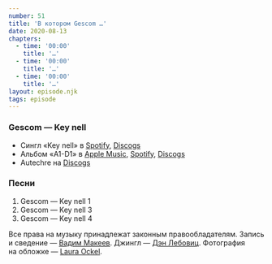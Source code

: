 ```yaml
---
number: 51
title: 'В котором Gescom …'
date: 2020-08-13
chapters:
  - time: '00:00'
    title: '…'
  - time: '00:00'
    title: '…'
  - time: '00:00'
    title: '…'
layout: episode.njk
tags: episode
---
```


### Gescom — Key nell

- Сингл «Key nell» в
  [Spotify](https://open.spotify.com/album/5yNyACuil6o4tglWiZAAMJ),
  [Discogs](https://www.discogs.com/master/18519)
- Альбом «A1-D1» в
  [Apple Music](https://music.apple.com/album/266206483),
  [Spotify](https://open.spotify.com/playlist/18EtI3u6N0ENtDQo1E4OQ1),
  [Discogs](https://www.discogs.com/master/731245)
- Autechre на [Discogs](https://www.discogs.com/artist/41-Autechre)

### Песни

1. Gescom — Key nell 1
2. Gescom — Key nell 3
3. Gescom — Key nell 4

Все права на музыку принадлежат законным правообладателям.
Запись и сведение — [Вадим Макеев](https://twitter.com/pepelsbey).
Джингл — [Дэн Лебовиц](https://www.youtube.com/channel/UC38A5qHrlc_Zgua7vL4b96w).
Фотография на обложке — [Laura Ockel](https://unsplash.com/photos/qOx9KsvpqcM).
